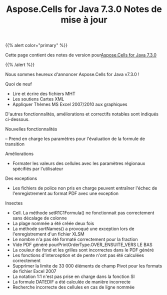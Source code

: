 ﻿---
title: Aspose.Cells for Java 7.3.0 Notes de mise à jour
type: docs
weight: 50
url: /fr/java/aspose-cells-for-java-7-3-0-release-notes/
---
{{% alert color="primary" %}} 

 Cette page contient des notes de version pour[Aspose.Cells for Java 7.3.0](https://downloads.aspose.com/cells/java/new-releases/aspose.cells-for-java-7.3.0/)

{{% /alert %}} 

Nous sommes
 heureux d'annoncer Aspose.Cells for Java v7.3.0 !

 Quoi de neuf

- Lire
 et écrire des fichiers MHT
- Les soutiens
 Cartes XML
- Appliquer
 Thèmes MS Excel 2007/2010 aux graphiques



 D'autres fonctionnalités, améliorations et correctifs notables sont indiqués ci-dessous.

 Nouvelles fonctionnalités

 – Prend en charge les paramètres pour l'évaluation de la formule de transition

 Améliorations

- Formater les valeurs des cellules avec les paramètres régionaux spécifiés par l'utilisateur

 Des exceptions

- Les fichiers de police non pris en charge peuvent entraîner l'échec de l'enregistrement au format PDF avec une exception

 Insectes

- Cell. La méthode setR1C1Formula() ne fonctionnait pas correctement sans décalage de colonne
- La plage nommée a été créée deux fois
- La méthode sortNames() a provoqué une exception lors de l'enregistrement d'un fichier XLSM
- Le nombre n'a pas été formaté correctement pour la fraction
- Vide PDF généré pourPrintOrderType.OVER_ENSUITE_VERS LE BAS
- La couleur de fond et les grilles sont incorrectes dans le PDF généré
- Les fonctions d'interception et de pente n'ont pas été calculées correctement
- Supprimer la limite de 33 000 éléments de champ Pivot pour les formats de fichier Excel 2007
- La notation 1:1 n'est pas prise en charge dans la fonction SI
- La formule DATEDIF a été calculée de manière incorrecte
- Recherche incorrecte des cellules en cas de ligne nommée
